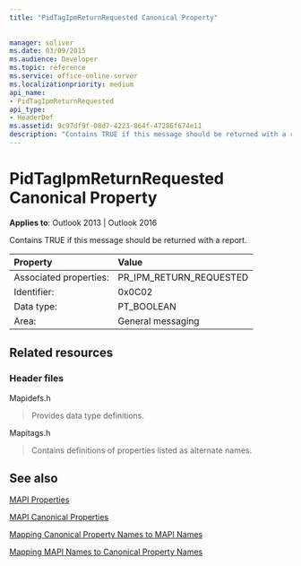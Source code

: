 ```yaml
---
title: "PidTagIpmReturnRequested Canonical Property"
 
 
manager: soliver
ms.date: 03/09/2015
ms.audience: Developer
ms.topic: reference
ms.service: office-online-server
ms.localizationpriority: medium
api_name:
- PidTagIpmReturnRequested
api_type:
- HeaderDef
ms.assetid: 9c97df9f-08d7-4223-864f-47286f674e11
description: "Contains TRUE if this message should be returned with a report for Outlook 2013 or Outlook 2016."
---
```


# PidTagIpmReturnRequested Canonical Property

  
  
**Applies to**: Outlook 2013 | Outlook 2016 
  
Contains TRUE if this message should be returned with a report.
  
|Property |Value |
|:-----|:-----|
|Associated properties:  <br/> |PR_IPM_RETURN_REQUESTED  <br/> |
|Identifier:  <br/> |0x0C02  <br/> |
|Data type:  <br/> |PT_BOOLEAN  <br/> |
|Area:  <br/> |General messaging  <br/> |
   
## Related resources

### Header files

Mapidefs.h
  
> Provides data type definitions.
    
Mapitags.h
  
> Contains definitions of properties listed as alternate names.
    
## See also



[MAPI Properties](mapi-properties.md)
  
[MAPI Canonical Properties](mapi-canonical-properties.md)
  
[Mapping Canonical Property Names to MAPI Names](mapping-canonical-property-names-to-mapi-names.md)
  
[Mapping MAPI Names to Canonical Property Names](mapping-mapi-names-to-canonical-property-names.md)

